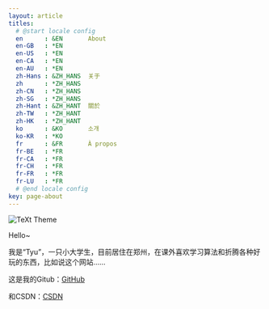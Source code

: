 ```yaml
---
layout: article
titles:
  # @start locale config
  en      : &EN       About
  en-GB   : *EN
  en-US   : *EN
  en-CA   : *EN
  en-AU   : *EN
  zh-Hans : &ZH_HANS  关于
  zh      : *ZH_HANS
  zh-CN   : *ZH_HANS
  zh-SG   : *ZH_HANS
  zh-Hant : &ZH_HANT  關於
  zh-TW   : *ZH_HANT
  zh-HK   : *ZH_HANT
  ko      : &KO       소개
  ko-KR   : *KO
  fr      : &FR       À propos
  fr-BE   : *FR
  fr-CA   : *FR
  fr-CH   : *FR
  fr-FR   : *FR
  fr-LU   : *FR
  # @end locale config
key: page-about
---
```


![TeXt Theme](https://images.pexels.com/photos/3635300/pexels-photo-3635300.jpeg?auto=compress&cs=tinysrgb&h=750&w=1260)


Hello~

我是“Tyu”，一只小大学生，目前居住在郑州，在课外喜欢学习算法和折腾各种好玩的东西，比如说这个网站……

这是我的Gitub：[GitHub](https://github.com/tyu-t/)

和CSDN：[CSDN](https://blog.csdn.net/weixin_42856843)

